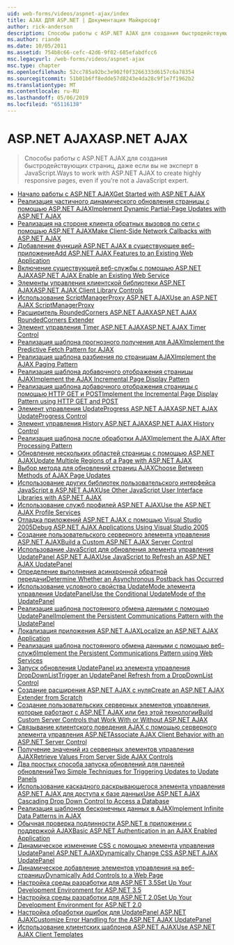 ```yaml
---
uid: web-forms/videos/aspnet-ajax/index
title: AJAX ДЛЯ ASP.NET | Документация Майкрософт
author: rick-anderson
description: Способы работы с ASP.NET AJAX для создания быстродействующих страниц, даже если вы не эксперт в JavaScript.
ms.author: riande
ms.date: 10/05/2011
ms.assetid: 754b8c66-cefc-42d6-9f02-685efabdfcc6
msc.legacyurl: /web-forms/videos/aspnet-ajax
msc.type: chapter
ms.openlocfilehash: 52cc785a92bc3e902f0f3266333d6157c6a78354
ms.sourcegitcommit: 51b01b6ff8edde57d8243e4da28c9f1e7f1962b2
ms.translationtype: MT
ms.contentlocale: ru-RU
ms.lasthandoff: 05/06/2019
ms.locfileid: "65116138"
---
```

# <a name="aspnet-ajax"></a><span data-ttu-id="3e56f-103">ASP.NET AJAX</span><span class="sxs-lookup"><span data-stu-id="3e56f-103">ASP.NET AJAX</span></span>

> <span data-ttu-id="3e56f-104">Способы работы с ASP.NET AJAX для создания быстродействующих страниц, даже если вы не эксперт в JavaScript.</span><span class="sxs-lookup"><span data-stu-id="3e56f-104">Ways to work with ASP.NET AJAX to create highly responsive pages, even if you're not a JavaScript expert.</span></span>

- [<span data-ttu-id="3e56f-105">Начало работы с ASP.NET AJAX</span><span class="sxs-lookup"><span data-stu-id="3e56f-105">Get Started with ASP.NET AJAX</span></span>](how-do-i-get-started-with-aspnet-ajax.md)
- [<span data-ttu-id="3e56f-106">Реализация частичного динамического обновления страницы с помощью ASP.NET AJAX</span><span class="sxs-lookup"><span data-stu-id="3e56f-106">Implement Dynamic Partial-Page Updates with ASP.NET AJAX</span></span>](how-do-i-implement-dynamic-partial-page-updates-with-aspnet-ajax.md)
- [<span data-ttu-id="3e56f-107">Реализация на стороне клиента обратных вызовов по сети с помощью ASP.NET AJAX</span><span class="sxs-lookup"><span data-stu-id="3e56f-107">Make Client-Side Network Callbacks with ASP.NET AJAX</span></span>](how-do-i-make-client-side-network-callbacks-with-aspnet-ajax.md)
- [<span data-ttu-id="3e56f-108">Добавление функций ASP.NET AJAX в существующее веб-приложение</span><span class="sxs-lookup"><span data-stu-id="3e56f-108">Add ASP.NET AJAX Features to an Existing Web Application</span></span>](how-do-i-add-aspnet-ajax-features-to-an-existing-web-application.md)
- [<span data-ttu-id="3e56f-109">Включение существующей веб-службы с помощью ASP.NET AJAX</span><span class="sxs-lookup"><span data-stu-id="3e56f-109">ASP.NET AJAX Enable an Existing Web Service</span></span>](how-do-i-aspnet-ajax-enable-an-existing-web-service.md)
- [<span data-ttu-id="3e56f-110">Элементы управления клиентской библиотеки ASP.NET AJAX</span><span class="sxs-lookup"><span data-stu-id="3e56f-110">ASP.NET AJAX Client Library Controls</span></span>](how-do-i-use-the-aspnet-ajax-client-library-controls.md)
- [<span data-ttu-id="3e56f-111">Использование ScriptManagerProxy ASP.NET AJAX</span><span class="sxs-lookup"><span data-stu-id="3e56f-111">Use an ASP.NET AJAX ScriptManagerProxy</span></span>](how-do-i-use-an-aspnet-ajax-scriptmanagerproxy.md)
- [<span data-ttu-id="3e56f-112">Расширитель RoundedCorners ASP.NET AJAX</span><span class="sxs-lookup"><span data-stu-id="3e56f-112">ASP.NET AJAX RoundedCorners Extender</span></span>](how-do-i-use-the-aspnet-ajax-roundedcorners-extender.md)
- [<span data-ttu-id="3e56f-113">Элемент управления Timer ASP.NET AJAX</span><span class="sxs-lookup"><span data-stu-id="3e56f-113">ASP.NET AJAX Timer Control</span></span>](how-do-i-use-the-aspnet-ajax-timer-control.md)
- [<span data-ttu-id="3e56f-114">Реализация шаблона прогнозного получения для AJAX</span><span class="sxs-lookup"><span data-stu-id="3e56f-114">Implement the Predictive Fetch Pattern for AJAX</span></span>](how-do-i-implement-the-predictive-fetch-pattern-for-ajax.md)
- [<span data-ttu-id="3e56f-115">Реализация шаблона разбиения по страницам AJAX</span><span class="sxs-lookup"><span data-stu-id="3e56f-115">Implement the AJAX Paging Pattern</span></span>](how-do-i-implement-the-ajax-paging-pattern.md)
- [<span data-ttu-id="3e56f-116">Реализация шаблона добавочного отображения страницы AJAX</span><span class="sxs-lookup"><span data-stu-id="3e56f-116">Implement the AJAX Incremental Page Display Pattern</span></span>](how-do-i-implement-the-ajax-incremental-page-display-pattern.md)
- [<span data-ttu-id="3e56f-117">Реализация шаблона добавочного отображения страницы с помощью HTTP GET и POST</span><span class="sxs-lookup"><span data-stu-id="3e56f-117">Implement the Incremental Page Display Pattern using HTTP GET and POST</span></span>](how-do-i-implement-the-incremental-page-display-pattern-using-http-get-and-post.md)
- [<span data-ttu-id="3e56f-118">Элемент управления UpdateProgress ASP.NET AJAX</span><span class="sxs-lookup"><span data-stu-id="3e56f-118">ASP.NET AJAX UpdateProgress Control</span></span>](how-do-i-use-the-aspnet-ajax-updateprogress-control.md)
- [<span data-ttu-id="3e56f-119">Элемент управления History ASP.NET AJAX</span><span class="sxs-lookup"><span data-stu-id="3e56f-119">ASP.NET AJAX History Control</span></span>](how-do-i-use-the-aspnet-ajax-history-control.md)
- [<span data-ttu-id="3e56f-120">Реализация шаблона после обработки AJAX</span><span class="sxs-lookup"><span data-stu-id="3e56f-120">Implement the AJAX After Processing Pattern</span></span>](how-do-i-implement-the-ajax-after-processing-pattern.md)
- [<span data-ttu-id="3e56f-121">Обновление нескольких областей страницы с помощью ASP.NET AJAX</span><span class="sxs-lookup"><span data-stu-id="3e56f-121">Update Multiple Regions of a Page with ASP.NET AJAX</span></span>](how-do-i-update-multiple-regions-of-a-page-with-aspnet-ajax.md)
- [<span data-ttu-id="3e56f-122">Выбор метода для обновлений страниц AJAX</span><span class="sxs-lookup"><span data-stu-id="3e56f-122">Choose Between Methods of AJAX Page Updates</span></span>](how-do-i-choose-between-methods-of-ajax-page-updates.md)
- [<span data-ttu-id="3e56f-123">Использование других библиотек пользовательского интерфейса JavaScript в ASP.NET AJAX</span><span class="sxs-lookup"><span data-stu-id="3e56f-123">Use Other JavaScript User Interface Libraries with ASP.NET AJAX</span></span>](how-do-i-use-other-javascript-user-interface-libraries-with-aspnet-ajax.md)
- [<span data-ttu-id="3e56f-124">Использование служб профилей ASP.NET AJAX</span><span class="sxs-lookup"><span data-stu-id="3e56f-124">Use the ASP.NET AJAX Profile Services</span></span>](how-do-i-use-the-aspnet-ajax-profile-services.md)
- [<span data-ttu-id="3e56f-125">Отладка приложений ASP.NET AJAX с помощью Visual Studio 2005</span><span class="sxs-lookup"><span data-stu-id="3e56f-125">Debug ASP.NET AJAX Applications Using Visual Studio 2005</span></span>](how-do-i-debug-aspnet-ajax-applications-using-visual-studio-2005.md)
- [<span data-ttu-id="3e56f-126">Создание пользовательского серверного элемента управления ASP.NET AJAX</span><span class="sxs-lookup"><span data-stu-id="3e56f-126">Build a Custom ASP.NET AJAX Server Control</span></span>](how-do-i-build-a-custom-aspnet-ajax-server-control.md)
- [<span data-ttu-id="3e56f-127">Использование JavaScript для обновления элемента управления UpdatePanel ASP.NET AJAX</span><span class="sxs-lookup"><span data-stu-id="3e56f-127">Use JavaScript to Refresh an ASP.NET AJAX UpdatePanel</span></span>](how-do-i-use-javascript-to-refresh-an-aspnet-ajax-updatepanel.md)
- [<span data-ttu-id="3e56f-128">Определение выполнения асинхронной обратной передачи</span><span class="sxs-lookup"><span data-stu-id="3e56f-128">Determine Whether an Asynchronous Postback has Occurred</span></span>](how-do-i-determine-whether-an-asynchronous-postback-has-occurred.md)
- [<span data-ttu-id="3e56f-129">Использование условного свойства UpdateMode элемента управления UpdatePanel</span><span class="sxs-lookup"><span data-stu-id="3e56f-129">Use the Conditional UpdateMode of the UpdatePanel</span></span>](how-do-i-use-the-conditional-updatemode-of-the-updatepanel.md)
- [<span data-ttu-id="3e56f-130">Реализация шаблона постоянного обмена данными с помощью UpdatePanel</span><span class="sxs-lookup"><span data-stu-id="3e56f-130">Implement the Persistent Communications Pattern with the UpdatePanel</span></span>](how-do-i-implement-the-persistent-communications-pattern-with-the-updatepanel.md)
- [<span data-ttu-id="3e56f-131">Локализация приложения ASP.NET AJAX</span><span class="sxs-lookup"><span data-stu-id="3e56f-131">Localize an ASP.NET AJAX Application</span></span>](how-do-i-localize-an-aspnet-ajax-application.md)
- [<span data-ttu-id="3e56f-132">Реализация шаблона постоянного обмена данными с помощью веб-служб</span><span class="sxs-lookup"><span data-stu-id="3e56f-132">Implement the Persistent Communications Pattern using Web Services</span></span>](how-do-i-implement-the-persistent-communications-pattern-using-web-services.md)
- [<span data-ttu-id="3e56f-133">Запуск обновления UpdatePanel из элемента управления DropDownList</span><span class="sxs-lookup"><span data-stu-id="3e56f-133">Trigger an UpdatePanel Refresh from a DropDownList Control</span></span>](how-do-i-trigger-an-updatepanel-refresh-from-a-dropdownlist-control.md)
- [<span data-ttu-id="3e56f-134">Создание расширения ASP.NET AJAX с нуля</span><span class="sxs-lookup"><span data-stu-id="3e56f-134">Create an ASP.NET AJAX Extender from Scratch</span></span>](how-do-i-create-an-aspnet-ajax-extender-from-scratch.md)
- [<span data-ttu-id="3e56f-135">Создание пользовательских серверных элементов управления, которые работают с ASP.NET AJAX или без этой технологии</span><span class="sxs-lookup"><span data-stu-id="3e56f-135">Build Custom Server Controls that Work With or Without ASP.NET AJAX</span></span>](how-do-i-build-custom-server-controls-that-work-with-or-without-aspnet-ajax.md)
- [<span data-ttu-id="3e56f-136">Связывание клиентского поведения AJAX с помощью серверного элемента управления ASP.NET</span><span class="sxs-lookup"><span data-stu-id="3e56f-136">Associate AJAX Client Behavior with an ASP.NET Server Control</span></span>](how-do-i-associate-ajax-client-behavior-with-an-aspnet-server-control.md)
- [<span data-ttu-id="3e56f-137">Получение значений из серверных элементов управления AJAX</span><span class="sxs-lookup"><span data-stu-id="3e56f-137">Retrieve Values From Server Side AJAX Controls</span></span>](how-do-i-retrieve-values-from-server-side-ajax-controls.md)
- [<span data-ttu-id="3e56f-138">Два простых способа запуска обновлений для панелей обновлений</span><span class="sxs-lookup"><span data-stu-id="3e56f-138">Two Simple Techniques for Triggering Updates to Update Panels</span></span>](two-simple-techniques-for-triggering-updates-to-update-panels.md)
- [<span data-ttu-id="3e56f-139">Использование каскадного раскрывающегося элемента управления ASP.NET AJAX для доступа к базе данных</span><span class="sxs-lookup"><span data-stu-id="3e56f-139">Use ASP.NET AJAX Cascading Drop Down Control to Access a Database</span></span>](use-aspnet-ajax-cascading-drop-down-control-to-access-a-database.md)
- [<span data-ttu-id="3e56f-140">Реализация шаблонов бесконечных данных в AJAX</span><span class="sxs-lookup"><span data-stu-id="3e56f-140">Implement Infinite Data Patterns in AJAX</span></span>](implement-infinite-data-patterns-in-ajax.md)
- [<span data-ttu-id="3e56f-141">Обычная проверка подлинности ASP.NET в приложении с поддержкой AJAX</span><span class="sxs-lookup"><span data-stu-id="3e56f-141">Basic ASP.NET Authentication in an AJAX Enabled Application</span></span>](basic-aspnet-authentication-in-an-ajax-enabled-application.md)
- [<span data-ttu-id="3e56f-142">Динамическое изменение CSS с помощью элемента управления UpdatePanel ASP.NET AJAX</span><span class="sxs-lookup"><span data-stu-id="3e56f-142">Dynamically Change CSS ASP.NET AJAX UpdatePanel</span></span>](how-to-dynamically-change-css-using-the-aspnet-ajax-updatepanel.md)
- [<span data-ttu-id="3e56f-143">Динамическое добавление элементов управления на веб-страницу</span><span class="sxs-lookup"><span data-stu-id="3e56f-143">Dynamically Add Controls to a Web Page</span></span>](how-to-dynamically-add-controls-to-a-web-page.md)
- [<span data-ttu-id="3e56f-144">Настройка среды разработки для ASP.NET 3.5</span><span class="sxs-lookup"><span data-stu-id="3e56f-144">Set Up Your Development Environment for ASP.NET 3.5</span></span>](set-up-your-development-environment-for-aspnet-35.md)
- [<span data-ttu-id="3e56f-145">Настройка среды разработки для ASP.NET 2.0</span><span class="sxs-lookup"><span data-stu-id="3e56f-145">Set Up Your Development Environment for ASP.NET 2.0</span></span>](set-up-your-development-environment-for-aspnet-20.md)
- [<span data-ttu-id="3e56f-146">Настройка обработки ошибок для UpdatePanel ASP.NET AJAX</span><span class="sxs-lookup"><span data-stu-id="3e56f-146">Customize Error Handling for the ASP.NET AJAX UpdatePanel</span></span>](how-do-i-customize-error-handling-for-the-aspnet-ajax-updatepanel.md)
- [<span data-ttu-id="3e56f-147">Использование клиентских шаблонов ASP.NET AJAX</span><span class="sxs-lookup"><span data-stu-id="3e56f-147">Use ASP.NET AJAX Client Templates</span></span>](how-do-i-use-aspnet-ajax-client-templates.md)
